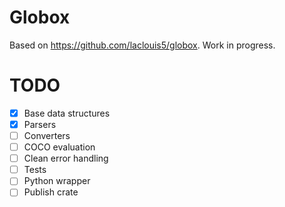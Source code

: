 # Globox
Based on https://github.com/laclouis5/globox. Work in progress.

# TODO
- [x] Base data structures
- [x] Parsers
- [ ] Converters
- [ ] COCO evaluation
- [ ] Clean error handling
- [ ] Tests
- [ ] Python wrapper
- [ ] Publish crate
